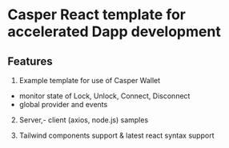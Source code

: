 # Casper React template for accelerated Dapp development

## Features
1. Example template for use of Casper Wallet 

- monitor state of Lock, Unlock, Connect, Disconnect
- global provider and events

2. Server,- client (axios, node.js) samples

3. Tailwind components support & latest react syntax support
